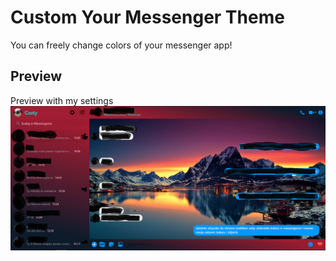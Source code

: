 # Custom Your Messenger Theme

You can freely change colors of your messenger app!

## Preview 

Preview with my settings
![my settings preview](https://raw.githubusercontent.com/kubo550/dark-messenger-extention/master/dark-messenger-preview.png)

